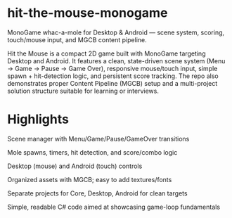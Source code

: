 # hit-the-mouse-monogame
MonoGame whac-a-mole for Desktop &amp; Android — scene system, scoring, touch/mouse input, and MGCB content pipeline.

Hit the Mouse is a compact 2D game built with MonoGame targeting Desktop and Android. It features a clean, state-driven scene system (Menu → Game → Pause → Game Over), responsive mouse/touch input, simple spawn + hit-detection logic, and persistent score tracking. The repo also demonstrates proper Content Pipeline (MGCB) setup and a multi-project solution structure suitable for learning or interviews.

# Highlights

Scene manager with Menu/Game/Pause/GameOver transitions

Mole spawns, timers, hit detection, and score/combo logic

Desktop (mouse) and Android (touch) controls

Organized assets with MGCB; easy to add textures/fonts

Separate projects for Core, Desktop, Android for clean targets

Simple, readable C# code aimed at showcasing game-loop fundamentals
